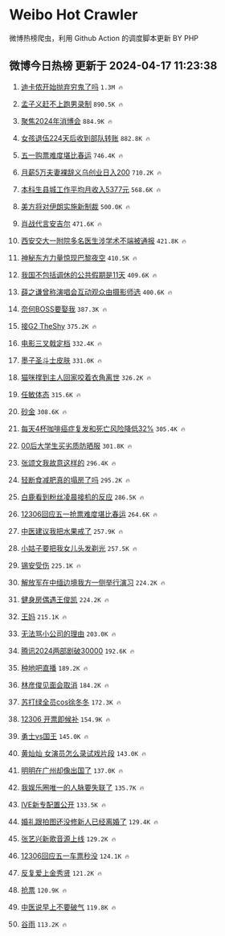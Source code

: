 # Weibo Hot Crawler 



微博热榜爬虫，利用 Github Action 的调度脚本更新 BY PHP 


## 微博今日热榜 更新于 2024-04-17 11:23:38 
1. [迪卡侬开始抛弃穷鬼了吗](https://s.weibo.com/weibo?q=%23%E8%BF%AA%E5%8D%A1%E4%BE%AC%E5%BC%80%E5%A7%8B%E6%8A%9B%E5%BC%83%E7%A9%B7%E9%AC%BC%E4%BA%86%E5%90%97%23&t=31&band_rank=1&Refer=top) `1.3M 🔥` 

1. [孟子义赶不上跑男录制](https://s.weibo.com/weibo?q=%23%E5%AD%9F%E5%AD%90%E4%B9%89%E8%B5%B6%E4%B8%8D%E4%B8%8A%E8%B7%91%E7%94%B7%E5%BD%95%E5%88%B6%23&t=31&band_rank=2&Refer=top) `890.5K 🔥` 

1. [聚焦2024年消博会](https://s.weibo.com/weibo?q=%23%E8%81%9A%E7%84%A62024%E5%B9%B4%E6%B6%88%E5%8D%9A%E4%BC%9A%23&t=31&band_rank=3&Refer=top) `884.9K 🔥` 

1. [女孩退伍224天后收到部队转账](https://s.weibo.com/weibo?q=%23%E5%A5%B3%E5%AD%A9%E9%80%80%E4%BC%8D224%E5%A4%A9%E5%90%8E%E6%94%B6%E5%88%B0%E9%83%A8%E9%98%9F%E8%BD%AC%E8%B4%A6%23&t=31&band_rank=4&Refer=top) `882.8K 🔥` 

1. [五一购票难度堪比春运](https://s.weibo.com/weibo?q=%23%E4%BA%94%E4%B8%80%E8%B4%AD%E7%A5%A8%E9%9A%BE%E5%BA%A6%E5%A0%AA%E6%AF%94%E6%98%A5%E8%BF%90%23&t=31&band_rank=5&Refer=top) `746.4K 🔥` 

1. [月薪5万夫妻裸辞义乌创业日入200](https://s.weibo.com/weibo?q=%23%E6%9C%88%E8%96%AA5%E4%B8%87%E5%A4%AB%E5%A6%BB%E8%A3%B8%E8%BE%9E%E4%B9%89%E4%B9%8C%E5%88%9B%E4%B8%9A%E6%97%A5%E5%85%A5200%23&t=31&band_rank=6&Refer=top) `710.2K 🔥` 

1. [本科生县城工作平均月收入5377元](https://s.weibo.com/weibo?q=%23%E6%9C%AC%E7%A7%91%E7%94%9F%E5%8E%BF%E5%9F%8E%E5%B7%A5%E4%BD%9C%E5%B9%B3%E5%9D%87%E6%9C%88%E6%94%B6%E5%85%A55377%E5%85%83%23&t=31&band_rank=7&Refer=top) `568.6K 🔥` 

1. [美方将对伊朗实施新制裁](https://s.weibo.com/weibo?q=%23%E7%BE%8E%E6%96%B9%E5%B0%86%E5%AF%B9%E4%BC%8A%E6%9C%97%E5%AE%9E%E6%96%BD%E6%96%B0%E5%88%B6%E8%A3%81%23&t=31&band_rank=8&Refer=top) `500.0K 🔥` 

1. [肖战代言安吉尔](https://s.weibo.com/weibo?q=%23%E8%82%96%E6%88%98%E4%BB%A3%E8%A8%80%E5%AE%89%E5%90%89%E5%B0%94%23&t=31&band_rank=9&Refer=top) `471.6K 🔥` 

1. [西安交大一附院多名医生涉学术不端被通报](https://s.weibo.com/weibo?q=%23%E8%A5%BF%E5%AE%89%E4%BA%A4%E5%A4%A7%E4%B8%80%E9%99%84%E9%99%A2%E5%A4%9A%E5%90%8D%E5%8C%BB%E7%94%9F%E6%B6%89%E5%AD%A6%E6%9C%AF%E4%B8%8D%E7%AB%AF%E8%A2%AB%E9%80%9A%E6%8A%A5%23&t=31&band_rank=10&Refer=top) `421.8K 🔥` 

1. [神秘东方力量惊现巴黎夜空](https://s.weibo.com/weibo?q=%23%E7%A5%9E%E7%A7%98%E4%B8%9C%E6%96%B9%E5%8A%9B%E9%87%8F%E6%83%8A%E7%8E%B0%E5%B7%B4%E9%BB%8E%E5%A4%9C%E7%A9%BA%23&t=31&band_rank=11&Refer=top) `410.5K 🔥` 

1. [我国不包括调休的公共假期是11天](https://s.weibo.com/weibo?q=%23%E6%88%91%E5%9B%BD%E4%B8%8D%E5%8C%85%E6%8B%AC%E8%B0%83%E4%BC%91%E7%9A%84%E5%85%AC%E5%85%B1%E5%81%87%E6%9C%9F%E6%98%AF11%E5%A4%A9%23&t=31&band_rank=12&Refer=top) `409.6K 🔥` 

1. [薛之谦曾称演唱会互动观众由摄影师选](https://s.weibo.com/weibo?q=%23%E8%96%9B%E4%B9%8B%E8%B0%A6%E6%9B%BE%E7%A7%B0%E6%BC%94%E5%94%B1%E4%BC%9A%E4%BA%92%E5%8A%A8%E8%A7%82%E4%BC%97%E7%94%B1%E6%91%84%E5%BD%B1%E5%B8%88%E9%80%89%23&t=31&band_rank=13&Refer=top) `400.6K 🔥` 

1. [奈何BOSS要娶我](https://s.weibo.com/weibo?q=%E5%A5%88%E4%BD%95BOSS%E8%A6%81%E5%A8%B6%E6%88%91&t=31&band_rank=14&Refer=top) `387.3K 🔥` 

1. [接G2 TheShy](https://s.weibo.com/weibo?q=%E6%8E%A5G2%20TheShy&t=31&band_rank=15&Refer=top) `375.2K 🔥` 

1. [电影三叉戟定档](https://s.weibo.com/weibo?q=%23%E7%94%B5%E5%BD%B1%E4%B8%89%E5%8F%89%E6%88%9F%E5%AE%9A%E6%A1%A3%23&t=31&band_rank=16&Refer=top) `332.4K 🔥` 

1. [墨子圣斗士皮肤](https://s.weibo.com/weibo?q=%23%E5%A2%A8%E5%AD%90%E5%9C%A3%E6%96%97%E5%A3%AB%E7%9A%AE%E8%82%A4%23&t=31&band_rank=17&Refer=top) `331.0K 🔥` 

1. [猫咪撑到主人回家咬着衣角离世](https://s.weibo.com/weibo?q=%23%E7%8C%AB%E5%92%AA%E6%92%91%E5%88%B0%E4%B8%BB%E4%BA%BA%E5%9B%9E%E5%AE%B6%E5%92%AC%E7%9D%80%E8%A1%A3%E8%A7%92%E7%A6%BB%E4%B8%96%23&t=31&band_rank=18&Refer=top) `326.2K 🔥` 

1. [任敏体态](https://s.weibo.com/weibo?q=%23%E4%BB%BB%E6%95%8F%E4%BD%93%E6%80%81%23&t=31&band_rank=19&Refer=top) `315.6K 🔥` 

1. [砂金](https://s.weibo.com/weibo?q=%E7%A0%82%E9%87%91&t=31&band_rank=20&Refer=top) `308.6K 🔥` 

1. [每天4杯咖啡癌症复发和死亡风险降低32%](https://s.weibo.com/weibo?q=%23%E6%AF%8F%E5%A4%A94%E6%9D%AF%E5%92%96%E5%95%A1%E7%99%8C%E7%97%87%E5%A4%8D%E5%8F%91%E5%92%8C%E6%AD%BB%E4%BA%A1%E9%A3%8E%E9%99%A9%E9%99%8D%E4%BD%8E32%25%23&t=31&band_rank=21&Refer=top) `305.4K 🔥` 

1. [00后大学生买劣质防晒服](https://s.weibo.com/weibo?q=%2300%E5%90%8E%E5%A4%A7%E5%AD%A6%E7%94%9F%E4%B9%B0%E5%8A%A3%E8%B4%A8%E9%98%B2%E6%99%92%E6%9C%8D%23&t=31&band_rank=22&Refer=top) `301.8K 🔥` 

1. [张颂文我故意这样的](https://s.weibo.com/weibo?q=%23%E5%BC%A0%E9%A2%82%E6%96%87%E6%88%91%E6%95%85%E6%84%8F%E8%BF%99%E6%A0%B7%E7%9A%84%23&t=31&band_rank=23&Refer=top) `296.4K 🔥` 

1. [轻断食减肥真的塌房了吗](https://s.weibo.com/weibo?q=%23%E8%BD%BB%E6%96%AD%E9%A3%9F%E5%87%8F%E8%82%A5%E7%9C%9F%E7%9A%84%E5%A1%8C%E6%88%BF%E4%BA%86%E5%90%97%23&t=31&band_rank=24&Refer=top) `295.2K 🔥` 

1. [白鹿看到粉丝凌晨接机的反应](https://s.weibo.com/weibo?q=%23%E7%99%BD%E9%B9%BF%E7%9C%8B%E5%88%B0%E7%B2%89%E4%B8%9D%E5%87%8C%E6%99%A8%E6%8E%A5%E6%9C%BA%E7%9A%84%E5%8F%8D%E5%BA%94%23&t=31&band_rank=25&Refer=top) `286.5K 🔥` 

1. [12306回应五一抢票难度堪比春运](https://s.weibo.com/weibo?q=%2312306%E5%9B%9E%E5%BA%94%E4%BA%94%E4%B8%80%E6%8A%A2%E7%A5%A8%E9%9A%BE%E5%BA%A6%E5%A0%AA%E6%AF%94%E6%98%A5%E8%BF%90%23&t=31&band_rank=26&Refer=top) `264.6K 🔥` 

1. [中医建议我把水果戒了](https://s.weibo.com/weibo?q=%23%E4%B8%AD%E5%8C%BB%E5%BB%BA%E8%AE%AE%E6%88%91%E6%8A%8A%E6%B0%B4%E6%9E%9C%E6%88%92%E4%BA%86%23&t=31&band_rank=27&Refer=top) `257.9K 🔥` 

1. [小姑子要把我女儿头发剃光](https://s.weibo.com/weibo?q=%23%E5%B0%8F%E5%A7%91%E5%AD%90%E8%A6%81%E6%8A%8A%E6%88%91%E5%A5%B3%E5%84%BF%E5%A4%B4%E5%8F%91%E5%89%83%E5%85%89%23&t=31&band_rank=28&Refer=top) `257.5K 🔥` 

1. [锡安受伤](https://s.weibo.com/weibo?q=%E9%94%A1%E5%AE%89%E5%8F%97%E4%BC%A4&t=31&band_rank=29&Refer=top) `225.1K 🔥` 

1. [解放军在中缅边境我方一侧举行演习](https://s.weibo.com/weibo?q=%23%E8%A7%A3%E6%94%BE%E5%86%9B%E5%9C%A8%E4%B8%AD%E7%BC%85%E8%BE%B9%E5%A2%83%E6%88%91%E6%96%B9%E4%B8%80%E4%BE%A7%E4%B8%BE%E8%A1%8C%E6%BC%94%E4%B9%A0%23&t=31&band_rank=30&Refer=top) `224.2K 🔥` 

1. [健身房偶遇王俊凯](https://s.weibo.com/weibo?q=%E5%81%A5%E8%BA%AB%E6%88%BF%E5%81%B6%E9%81%87%E7%8E%8B%E4%BF%8A%E5%87%AF&t=31&band_rank=31&Refer=top) `224.2K 🔥` 

1. [王妈](https://s.weibo.com/weibo?q=%E7%8E%8B%E5%A6%88&t=31&band_rank=32&Refer=top) `215.1K 🔥` 

1. [无法骂小公司的理由](https://s.weibo.com/weibo?q=%23%E6%97%A0%E6%B3%95%E9%AA%82%E5%B0%8F%E5%85%AC%E5%8F%B8%E7%9A%84%E7%90%86%E7%94%B1%23&t=31&band_rank=33&Refer=top) `203.0K 🔥` 

1. [腾讯2024两部剧破30000](https://s.weibo.com/weibo?q=%23%E8%85%BE%E8%AE%AF2024%E4%B8%A4%E9%83%A8%E5%89%A7%E7%A0%B430000%23&t=31&band_rank=34&Refer=top) `192.6K 🔥` 

1. [种地吧直播](https://s.weibo.com/weibo?q=%E7%A7%8D%E5%9C%B0%E5%90%A7%E7%9B%B4%E6%92%AD&t=31&band_rank=35&Refer=top) `189.2K 🔥` 

1. [林彦俊见面会取消](https://s.weibo.com/weibo?q=%E6%9E%97%E5%BD%A6%E4%BF%8A%E8%A7%81%E9%9D%A2%E4%BC%9A%E5%8F%96%E6%B6%88&t=31&band_rank=36&Refer=top) `184.2K 🔥` 

1. [苏打绿全员cos徐冬冬](https://s.weibo.com/weibo?q=%23%E8%8B%8F%E6%89%93%E7%BB%BF%E5%85%A8%E5%91%98cos%E5%BE%90%E5%86%AC%E5%86%AC%23&t=31&band_rank=37&Refer=top) `172.3K 🔥` 

1. [12306 开票即候补](https://s.weibo.com/weibo?q=12306%20%E5%BC%80%E7%A5%A8%E5%8D%B3%E5%80%99%E8%A1%A5&t=31&band_rank=38&Refer=top) `154.9K 🔥` 

1. [勇士vs国王](https://s.weibo.com/weibo?q=%23%E5%8B%87%E5%A3%ABvs%E5%9B%BD%E7%8E%8B%23&t=31&band_rank=39&Refer=top) `145.0K 🔥` 

1. [黄灿灿 女演员怎么录试戏片段](https://s.weibo.com/weibo?q=%E9%BB%84%E7%81%BF%E7%81%BF%20%E5%A5%B3%E6%BC%94%E5%91%98%E6%80%8E%E4%B9%88%E5%BD%95%E8%AF%95%E6%88%8F%E7%89%87%E6%AE%B5&t=31&band_rank=40&Refer=top) `143.0K 🔥` 

1. [明明在广州却像出国了](https://s.weibo.com/weibo?q=%23%E6%98%8E%E6%98%8E%E5%9C%A8%E5%B9%BF%E5%B7%9E%E5%8D%B4%E5%83%8F%E5%87%BA%E5%9B%BD%E4%BA%86%23&t=31&band_rank=41&Refer=top) `137.0K 🔥` 

1. [我娱乐圈唯一的人脉要失联了](https://s.weibo.com/weibo?q=%23%E6%88%91%E5%A8%B1%E4%B9%90%E5%9C%88%E5%94%AF%E4%B8%80%E7%9A%84%E4%BA%BA%E8%84%89%E8%A6%81%E5%A4%B1%E8%81%94%E4%BA%86%23&t=31&band_rank=42&Refer=top) `135.7K 🔥` 

1. [IVE新专配置公开](https://s.weibo.com/weibo?q=%23IVE%E6%96%B0%E4%B8%93%E9%85%8D%E7%BD%AE%E5%85%AC%E5%BC%80%23&t=31&band_rank=43&Refer=top) `133.5K 🔥` 

1. [婚礼跟拍图还没修新人已经离婚了](https://s.weibo.com/weibo?q=%23%E5%A9%9A%E7%A4%BC%E8%B7%9F%E6%8B%8D%E5%9B%BE%E8%BF%98%E6%B2%A1%E4%BF%AE%E6%96%B0%E4%BA%BA%E5%B7%B2%E7%BB%8F%E7%A6%BB%E5%A9%9A%E4%BA%86%23&t=31&band_rank=44&Refer=top) `129.4K 🔥` 

1. [张艺兴新歌音源上线](https://s.weibo.com/weibo?q=%23%E5%BC%A0%E8%89%BA%E5%85%B4%E6%96%B0%E6%AD%8C%E9%9F%B3%E6%BA%90%E4%B8%8A%E7%BA%BF%23&t=31&band_rank=45&Refer=top) `129.2K 🔥` 

1. [12306回应五一车票秒没](https://s.weibo.com/weibo?q=%2312306%E5%9B%9E%E5%BA%94%E4%BA%94%E4%B8%80%E8%BD%A6%E7%A5%A8%E7%A7%92%E6%B2%A1%23&t=31&band_rank=46&Refer=top) `124.1K 🔥` 

1. [反复爱上金秀贤](https://s.weibo.com/weibo?q=%E5%8F%8D%E5%A4%8D%E7%88%B1%E4%B8%8A%E9%87%91%E7%A7%80%E8%B4%A4&t=31&band_rank=47&Refer=top) `121.2K 🔥` 

1. [抢票](https://s.weibo.com/weibo?q=%E6%8A%A2%E7%A5%A8&t=31&band_rank=48&Refer=top) `120.9K 🔥` 

1. [中医说早上不要破气](https://s.weibo.com/weibo?q=%23%E4%B8%AD%E5%8C%BB%E8%AF%B4%E6%97%A9%E4%B8%8A%E4%B8%8D%E8%A6%81%E7%A0%B4%E6%B0%94%23&t=31&band_rank=49&Refer=top) `119.8K 🔥` 

1. [谷雨](https://s.weibo.com/weibo?q=%E8%B0%B7%E9%9B%A8&t=31&band_rank=50&Refer=top) `113.2K 🔥` 

